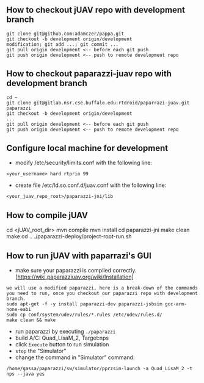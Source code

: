 ## How to checkout jUAV repo with development branch
```
git clone git@github.com:adamczer/pappa.git
git checkout -b development origin/development
modification; git add ...; git commit ...
git pull origin development <-- before each git push
git push origin development <-- push to remote development repo
```

## How to checkout paparazzi-juav repo with development branch
```
cd ~ 
git clone git@gitlab.nsr.cse.buffalo.edu:rtdroid/paparrazi-juav.git paparazzi
git checkout -b development origin/development
...
git pull origin development <-- before each git push                            
git push origin development <-- push to remote development repo
```

## Configure local machine for development
- modify /etc/security/limits.conf with the following line:
```
<your_username> hard rtprio 99
```
- create file /etc/ld.so.conf.d/juav.conf with the following line:
```
<your_juav_repo_root>/paparazzi-jni/lib
```

## How to compile jUAV 
cd <jUAV_root_dir>
mvn compile
mvn install
cd paparazzi-jni
make clean
make 
cd ..
./paparazzi-deploy/project-root-run.sh


## How to run jUAV with paparrazi's GUI
* make sure your paparazzi is compiled correctly. [https://wiki.paparazziuav.org/wiki/Installation]
```
we will use a modified paparazzi, here is a break-down of the commands you need to run, once you checkout our paparazzi repo with development branch.
sudo apt-get -f -y install paparazzi-dev paparazzi-jsbsim gcc-arm-none-eabi
sudo cp conf/system/udev/rules/*.rules /etc/udev/rules.d/
make clean && make
```
* run paparazzi by executing ```./paparazzi```
* build A/C: Quad_LisaM_2, Target:nps
* click `Execute` button to run simulation
* `stop` the "Simulator"
* change the command in "Simulator" command:
```
/home/gassa/paparazzi/sw/simulator/pprzsim-launch -a Quad_LisaM_2 -t nps --java yes

```





